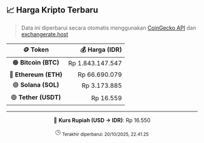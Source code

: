 

<!-- HARGA_KRIPTO -->
## 📈 Harga Kripto Terbaru

> Data ini diperbarui secara otomatis menggunakan [CoinGecko API](https://www.coingecko.com/) dan [exchangerate.host](https://exchangerate.host/)

<div align="center">

| 🪙 Token | 💰 Harga (IDR) |
|:------:|---------------:|
| 🟠 **Bitcoin (BTC)**   | Rp 1.843.147.547 |
| 🔵 **Ethereum (ETH)**  | Rp 66.690.079 |
| 🟣 **Solana (SOL)**    | Rp 3.173.885 |
| 🟢 **Tether (USDT)**   | Rp 16.559 |

---

💱 **Kurs Rupiah (USD → IDR)**: Rp 16.550

🕒 <sub>Terakhir diperbarui: 20/10/2025, 22.41.25</sub>

</div>
<!-- /HARGA_KRIPTO -->